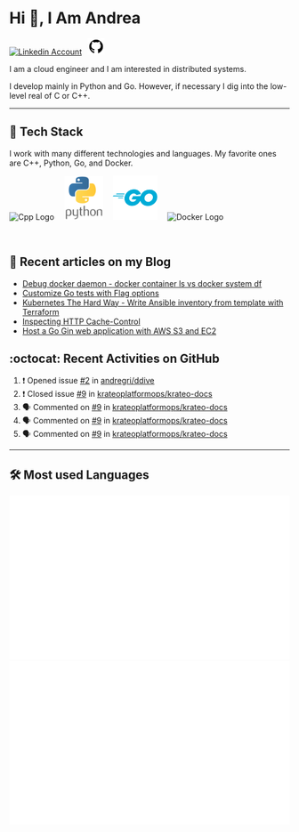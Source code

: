 # Hi 👋, I Am Andrea


<!-- Actual text -->

<a href="https://www.linkedin.com/in/andrea-grillo-3b439b1a9/"><img src="https://cdn.worldvectorlogo.com/logos/linkedin-icon-2.svg" title="Linkedin" alt="Linkedin Account" width="30"/></a>
&ensp;<a href="https://github.com/andregri"><img src="img/logos/github.png" title="GitHub" alt="GitHub" width="30"/></a>
<br>

I am a cloud engineer and I am interested in distributed systems.

I develop mainly in Python and Go. However, if necessary I dig into the low-level real of C or C++.

___

## 🥞 Tech Stack
 
I work with many different technologies and languages. 
My favorite ones are C++, Python, Go, and Docker.
 
<img src="https://cdn.worldvectorlogo.com/logos/c.svg" title="Cpp" alt="Cpp Logo" width="70"/>&emsp;
<img src="img/logos/python_vertical_logo_icon_168039.svg" title="Python" alt="Python Logo" width="70"/>&emsp;
<img src="img/logos/golang_logo_icon_171073.svg" title="Golang" alt="Golang Logo" width="80"/>&emsp;
<img src="https://cdn.worldvectorlogo.com/logos/docker.svg" title="Docker" alt="Docker Logo" width="80"/>&emsp;

<br> 
 
 
## 📰 Recent articles on my Blog

 <!-- BLOG-POST-LIST:START -->
- [Debug docker daemon - docker container ls vs docker system df](https://andregri.github.io/debug-docker-daemon/)
- [Customize Go tests with Flag options](https://andregri.github.io/go-test-options/)
- [Kubernetes The Hard Way - Write Ansible inventory from template with Terraform](https://andregri.github.io/kthw-terraform-template/)
- [Inspecting HTTP Cache-Control](https://andregri.github.io/httpd-cache-control/)
- [Host a Go Gin web application with AWS S3 and EC2](https://andregri.github.io/Host-webapp-in-S3-and-EC2/)
<!-- BLOG-POST-LIST:END -->
 
 
## :octocat: Recent Activities on GitHub

<!--START_SECTION:activity-->
1. ❗️ Opened issue [#2](https://github.com/andregri/ddive/issues/2) in [andregri/ddive](https://github.com/andregri/ddive)
2. ❗️ Closed issue [#9](https://github.com/krateoplatformops/krateo-docs/issues/9) in [krateoplatformops/krateo-docs](https://github.com/krateoplatformops/krateo-docs)
3. 🗣 Commented on [#9](https://github.com/krateoplatformops/krateo-docs/issues/9) in [krateoplatformops/krateo-docs](https://github.com/krateoplatformops/krateo-docs)
4. 🗣 Commented on [#9](https://github.com/krateoplatformops/krateo-docs/issues/9) in [krateoplatformops/krateo-docs](https://github.com/krateoplatformops/krateo-docs)
5. 🗣 Commented on [#9](https://github.com/krateoplatformops/krateo-docs/issues/9) in [krateoplatformops/krateo-docs](https://github.com/krateoplatformops/krateo-docs)
<!--END_SECTION:activity-->
 
---

## 🛠️ Most used Languages 

![](https://github.com/andregri/andregri/blob/master/generated/overview.svg)
![](https://github.com/andregri/andregri/blob/master/generated/languages.svg)
